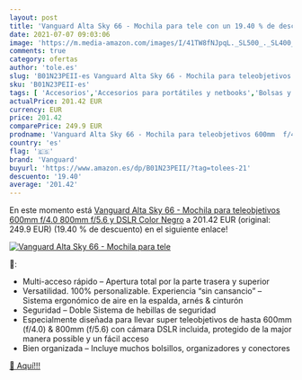 ```yaml
---
layout: post
title: 'Vanguard Alta Sky 66 - Mochila para tele con un 19.40 % de descuento'
date: 2021-07-07 09:03:06
image: 'https://m.media-amazon.com/images/I/41TW8fNJpqL._SL500_._SL400_.jpg'
comments: true
category: ofertas
author: 'tole.es'
slug: 'B01N23PEII-es Vanguard Alta Sky 66 - Mochila para teleobjetivos 600mm...'
sku: 'B01N23PEII-es'
tags: [ 'Accesorios','Accesorios para portátiles y netbooks','Bolsas y fundas para portátiles y netbooks','Informática','Mochilas para portátiles y netbooks','mochila','vanguard', ]
actualPrice: 201.42 EUR
currency: EUR
price: 201.42
comparePrice: 249.9 EUR
prodname: 'Vanguard Alta Sky 66 - Mochila para teleobjetivos 600mm  f/4.0   800mm  f/5.6  y DSLR  Color Negro'
country: 'es'
flag: '🇪🇸'
brand: 'Vanguard'
buyurl: 'https://www.amazon.es/dp/B01N23PEII/?tag=tolees-21'
descuento: '19.40'
average: '201.42'
---
```


En este momento está [Vanguard Alta Sky 66 - Mochila para teleobjetivos 600mm  f/4.0   800mm  f/5.6  y DSLR  Color Negro](https://www.amazon.es/dp/B01N23PEII/?tag=tolees-21) a 201.42 EUR (original: 249.9 EUR) (19.40 %  de descuento) en el siguiente enlace!

[![Vanguard Alta Sky 66 - Mochila para tele](https://m.media-amazon.com/images/I/41TW8fNJpqL._SL500_._SL400_.jpg)](https://www.amazon.es/dp/B01N23PEII/?tag=tolees-21)

🔎:

- Multi-acceso rápido – Apertura total por la parte trasera y superior
- Versatilidad. 100% personalizable. Experiencia “sin cansancio” – Sistema ergonómico de aire en la espalda, arnés & cinturón
- Seguridad – Doble Sistema de hebillas de seguridad
- Especialmente diseñada para llevar super teleobjetivos de hasta 600mm (f/4.0) & 800mm (f/5.6) con cámara DSLR incluida, protegido de la major manera possible y un fácil acceso
- Bien organizada – Incluye muchos bolsillos, organizadores y conectores

[🛒 Aquí!!!](https://www.amazon.es/dp/B01N23PEII/?tag=tolees-21)
